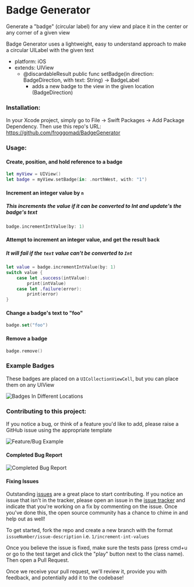 # Badge Generator

Generate a "badge" (circular label) for any view and place it in the center or any corner of a given view

Badge Generator uses a lightweight, easy to understand approach to make a circular UILabel with the given text

- platform: iOS
- extends: UIView
  - @discardableResult public func setBadge(in direction: BadgeDirection, with text: String) -> BadgeLabel<br>
    - adds a new badge to the view in the given location (BadgeDirection) <br>
    
### Installation:

In your Xcode project, simply go to File -> Swift Packages -> Add Package Dependency.
Then use this repo's URL: https://github.com/froggomad/BadgeGenerator

### Usage:

#### Create, position, and hold reference to a badge

```swift
let myView = UIView()
let badge = myView.setBadge(in: .northWest, with: "1")
```

#### Increment an integer value by `n`
##### This increments the value if it can be converted to Int and update's the badge's text
```swift
badge.incrementIntValue(by: 1)
```

#### Attempt to increment an integer value, and get the result back
##### It will fail if the `text` value can't be converted to `Int`
```swift
let value = badge.incrementIntValue(by: 1)
switch value {
    case let .success(intValue):
        print(intValue)
    case let .failure(error):
        print(error)
}
```

#### Change a badge's text to "foo"
```swift
badge.set("foo")
```

#### Remove a badge
```swift
badge.remove()
```

### Example Badges
These badges are placed on a `UICollectionViewCell`, but you can place them on any UIView

![Badges In Different Locations](Media/exampleBadgesOnCell.png)

### Contributing to this project:

If you notice a bug, or think of a feature you'd like to add, please raise a GitHub issue using the appropriate template

![Feature/Bug Example](Media/bug.gif)
#### Completed Bug Report
![Completed Bug Report](Media/bugReport.png)

#### Fixing Issues
Outstanding [issues](https://github.com/froggomad/BadgeGenerator/issues) are a great place to start contributing. If you notice an issue that isn't in the tracker, please open an issue in the [issue tracker](https://github.com/froggomad/BadgeGenerator/issues) and indicate that you're working on a fix by commenting on the issue. Once you've done this, the open source community has a chance to chime in and help out as well!

To get started, fork the repo and create a new branch with the format `issueNumber/issue-description` i.e. `1/increment-int-values`

Once you believe the issue is fixed, make sure the tests pass (press cmd+u or go to the test target and click the "play" button next to the class name). Then open a Pull Request.

Once we receive your pull request, we'll review it, provide you with feedback, and potentially add it to the codebase!
